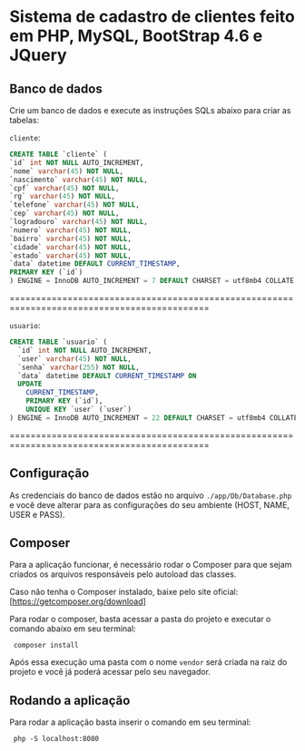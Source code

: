 # Sistema de cadastro de clientes feito em PHP, MySQL, BootStrap 4.6 e JQuery

## Banco de dados

Crie um banco de dados e execute as instruções SQLs abaixo para criar as tabelas:

 `cliente`:
```sql
CREATE TABLE `cliente` (
`id` int NOT NULL AUTO_INCREMENT,
`nome` varchar(45) NOT NULL,
`nascimento` varchar(45) NOT NULL,
`cpf` varchar(45) NOT NULL,
`rg` varchar(45) NOT NULL,
`telefone` varchar(45) NOT NULL,
`cep` varchar(45) NOT NULL,
`logradouro` varchar(45) NOT NULL,
`numero` varchar(45) NOT NULL,
`bairro` varchar(45) NOT NULL,
`cidade` varchar(45) NOT NULL,
`estado` varchar(45) NOT NULL,
`data` datetime DEFAULT CURRENT_TIMESTAMP,
PRIMARY KEY (`id`)
) ENGINE = InnoDB AUTO_INCREMENT = 7 DEFAULT CHARSET = utf8mb4 COLLATE = utf8mb4_0900_ai_ci
```

============================================================================================

 `usuario`:
```sql
CREATE TABLE `usuario` (
  `id` int NOT NULL AUTO_INCREMENT,
  `user` varchar(45) NOT NULL,
  `senha` varchar(255) NOT NULL,
  `data` datetime DEFAULT CURRENT_TIMESTAMP ON
  UPDATE
    CURRENT_TIMESTAMP,
    PRIMARY KEY (`id`),
    UNIQUE KEY `user` (`user`)
) ENGINE = InnoDB AUTO_INCREMENT = 22 DEFAULT CHARSET = utf8mb4 COLLATE = utf8mb4_0900_ai_ci
```

============================================================================================

## Configuração

As credenciais do banco de dados estão no arquivo `./app/Db/Database.php` e você deve alterar para as configurações do seu ambiente (HOST, NAME, USER e PASS).

## Composer

Para a aplicação funcionar, é necessário rodar o Composer para que sejam criados os arquivos responsáveis pelo autoload das classes.

Caso não tenha o Composer instalado, baixe pelo site oficial: [https://getcomposer.org/download]

Para rodar o composer, basta acessar a pasta do projeto e executar o comando abaixo em seu terminal:

```
 composer install

```

Após essa execução uma pasta com o nome `vendor` será criada na raiz do projeto e você já poderá acessar pelo seu navegador.

## Rodando a aplicação

Para rodar a aplicação basta inserir o comando em seu terminal:

```
 php -S localhost:8080

```
